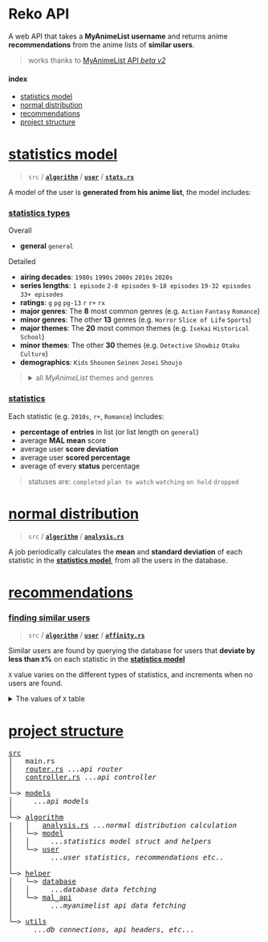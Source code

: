 # Reko API
A web API that takes a **MyAnimeList username** and returns anime **recommendations** from the anime lists of **similar users**.

> works thanks to [MyAnimeList API *beta v2*](https://myanimelist.net/apiconfig/references/api/v2)

#### index
* [statistics model](#statistics-model)
* [normal distribution](#normal-distribution)
* [recommendations](#recommendations)
* [project structure](#project-structure)

# [statistics model](#statistics-model)
> `src` / [**`algorithm`**](src/algorithm) / [**`user`**](src/algorithm/user) / [**`stats.rs`**](src/algorithm/user/stats.rs)

A model of the user is **generated from his anime list**, the model includes:

### [statistics types](#statistics-types)

Overall
* **general** `general`

Detailed
* **airing decades**: `1980s` `1990s` `2000s` `2010s` `2020s`
* **series lengths**: `1 episode` `2-8 episodes` `9-18 episodes` `19-32 episodes` `33+ episodes`
* **ratings**: `g` `pg` `pg-13` `r` `r+` `rx`
* **major genres**: The **8** most common genres (e.g. `Action` `Fantasy` `Romance`)
* **minor genres**: The other **13** genres (e.g. `Horror` `Slice of Life` `Sports`)
* **major themes**: The **20** most common themes (e.g. `Isekai` `Historical` `School`)
* **minor themes**: The other **30** themes (e.g. `Detective` `Showbiz` `Otaku Culture`)
* **demographics**: `Kids` `Shounen` `Seinen` `Josei` `Shoujo`

<blockquote><details><summary>all <i>MyAnimeList</i> themes and genres</summary>

#### MAJOR Genres
[**`Action`**](https://myanimelist.net/anime/genre/1) [**`Adventure`**](https://myanimelist.net/anime/genre/2) [**`Comedy`**](https://myanimelist.net/anime/genre/4) [**`Drama`**](https://myanimelist.net/anime/genre/8) [**`Fantasy`**](https://myanimelist.net/anime/genre/10) [**`Romance`**](https://myanimelist.net/anime/genre/22) [**`Sci Fi`**](https://myanimelist.net/anime/genre/24) [**`Supernatural`**](https://myanimelist.net/anime/genre/37)

#### minor Genres
[**`Avant Garde`**](https://myanimelist.net/anime/genre/5) [**`Award Winning`**](https://myanimelist.net/anime/genre/46) [**`Boys Love`**](https://myanimelist.net/anime/genre/28) [**`Girls Love`**](https://myanimelist.net/anime/genre/26) [**`Gourmet`**](https://myanimelist.net/anime/genre/47) [**`Horror`**](https://myanimelist.net/anime/genre/14) [**`Mystery`**](https://myanimelist.net/anime/genre/7) [**`Slice of Life`**](https://myanimelist.net/anime/genre/36) [**`Sports`**](https://myanimelist.net/anime/genre/30) [**`Suspense`**](https://myanimelist.net/anime/genre/41) [**`Ecchi`**](https://myanimelist.net/anime/genre/9) [**`Erotica`**](https://myanimelist.net/anime/genre/49) [**`Hentai`**](https://myanimelist.net/anime/genre/12) 

#### MAJOR Themes
[**`Adult Cast`**](https://myanimelist.net/anime/genre/50) [**`Gag Humor`**](https://myanimelist.net/anime/genre/57) [**`Gore`**](https://myanimelist.net/anime/genre/58) [**`Harem`**](https://myanimelist.net/anime/genre/35) [**`Historical`**](https://myanimelist.net/anime/genre/13) [**`Isekai`**](https://myanimelist.net/anime/genre/62) [**`Iyashikei`**](https://myanimelist.net/anime/genre/63) [**`Love Polygon`**](https://myanimelist.net/anime/genre/64) [**`Martial Arts`**](https://myanimelist.net/anime/genre/17) [**`Mecha`**](https://myanimelist.net/anime/genre/18) [**`Military`**](https://myanimelist.net/anime/genre/38) [**`Music`**](https://myanimelist.net/anime/genre/19) [**`Mythology`**](https://myanimelist.net/anime/genre/6) [**`Parody`**](https://myanimelist.net/anime/genre/20) [**`Psychological`**](https://myanimelist.net/anime/genre/40) [**`School`**](https://myanimelist.net/anime/genre/23) [**`Super Power`**](https://myanimelist.net/anime/genre/31) [**`Survival`**](https://myanimelist.net/anime/genre/76) [**`Time Travel`**](https://myanimelist.net/anime/genre/78) [**`Vampire`**](https://myanimelist.net/anime/genre/32)   

#### minor Themes
[**`Anthropomorphic`**](https://myanimelist.net/anime/genre/51) [**`CGDCT`**](https://myanimelist.net/anime/genre/52) [**`Childcare`**](https://myanimelist.net/anime/genre/53) [**`Combat Sports`**](https://myanimelist.net/anime/genre/54) [**`Crossdressing`**](https://myanimelist.net/anime/genre/81) [**`Delinquents`**](https://myanimelist.net/anime/genre/55) [**`Detective`**](https://myanimelist.net/anime/genre/39) [**`Educational`**](https://myanimelist.net/anime/genre/56) [**`High Stakes Game`**](https://myanimelist.net/anime/genre/59) [**`Idols Female`**](https://myanimelist.net/anime/genre/60) [**`Idols Male`**](https://myanimelist.net/anime/genre/61) [**`Magical Sex Shift`**](https://myanimelist.net/anime/genre/65) [**`Mahou Shoujo`**](https://myanimelist.net/anime/genre/66) [**`Medical`**](https://myanimelist.net/anime/genre/67) [**`Organized Crime`**](https://myanimelist.net/anime/genre/68) [**`Otaku Culture`**](https://myanimelist.net/anime/genre/69) [**`Performing Arts`**](https://myanimelist.net/anime/genre/70) [**`Pets`**](https://myanimelist.net/anime/genre/71) [**`Racing`**](https://myanimelist.net/anime/genre/3) [**`Reincarnation`**](https://myanimelist.net/anime/genre/72) [**`Reverse Harem`**](https://myanimelist.net/anime/genre/73) [**`Romantic Subtext`**](https://myanimelist.net/anime/genre/74) [**`Samurai`**](https://myanimelist.net/anime/genre/21) [**`Showbiz`**](https://myanimelist.net/anime/genre/75) [**`Space`**](https://myanimelist.net/anime/genre/29) [**`Strategy Game`**](https://myanimelist.net/anime/genre/11) [**`Team Sports`**](https://myanimelist.net/anime/genre/77) [**`Video Game`**](https://myanimelist.net/anime/genre/79) [**`Visual Arts`**](https://myanimelist.net/anime/genre/80) [**`Workplace`**](https://myanimelist.net/anime/genre/48) 

<br>

*buttons link to respective MyAnimeList genre/theme page*
</details></blockquote>

### [statistics](#statistics)

Each statistic (e.g. `2010s`, `r+`, `Romance`) includes:
* **percentage of entries** in list (or list length on `general`)
* average **MAL mean** score
* average user **score deviation**
* average user **scored percentage**
* average of every **status** percentage

> statuses are: `completed` `plan to watch` `watching` `on hold` `dropped`

# [normal distribution](#normal-distribution)
> `src` / [**`algorithm`**](src/algorithm) / [**`analysis.rs`**](src/algorithm/analysis.rs)

A job periodically calculates the **mean** and **standard deviation** of each statistic in the **[statistics model](#statistics-model)**, from all the users in the database.

# [recommendations](#recommendations)

### [finding similar users](#finding-similar-users)
> `src` / [**`algorithm`**](src/algorithm) / [**`user`**](src/algorithm/user) / [**`affinity.rs`**](src/algorithm/user/affinity.rs)

Similar users are found by querying the database for users that **deviate by less than `X`%** on each statistic in the **[statistics model](#statistics-model)** 

`X` value varies on the different types of statistics, and increments when no users are found.
<details><summary>The values of <code>X</code> table</summary>

| value of `X`   | perc | mean score | score dev | scored perc | completed | plan to watch | watching | on hold | dropped |
|----------------|------|------------|-----------|-------------|-----------|---------------|----------|---------|---------|
| general        |      | 1c         | 2c        | 2c          | 2c        | 3c            | 3c       | 3c      | 3c      |
| airing decades | 2c   | 2c         | 4c        | 4c          | 6c        | 8c            | 8c       | 8c      | 6c      |
| series length  | 2c   | 2c         | 4c        | 4c          | 6c        | 8c            | 8c       | 8c      | 6c      |
| ratings        | 2c   | 2c         | 4c        | 4c          | 6c        | 8c            | 8c       | 8c      | 6c      |
| major genres   | 2c   | 2c         | 4c        | 4c          | 6c        | 8c            | 8c       | 8c      | 6c      |
| minor genres   | 2c   | 2c         | 4c        | 4c          | 6c        | 8c            | 8c       | 8c      | 6c      |
| major themes   | 2c   | 2c         | 4c        | 4c          | 6c        | 8c            | 8c       | 8c      | 6c      |
| minor themes   | 2c   | 2c         | 4c        | 4c          | 6c        | 8c            | 8c       | 8c      | 6c      |
| demographics   | 2c   | 2c         | 4c        | 4c          | 6c        | 8c            | 8c       | 8c      | 6c      |

with **`c`** = **250,000** / **number of users** in the database
</details>

# [project structure](#project-structure)

<pre>
<a href="src/">src</a>
│   main.rs
│   <a href="src/router.rs">router.rs</a> <i>...api router</i>
│   <a href="src/controller.rs">controller.rs</a> <i>...api controller</i>
│
└─> <a href="src/models">models</a>
│     <i>...api models</i>
│
└─> <a href="src/algorithm">algorithm</a>
|   │   <a href="src/algorithm/analysis.rs">analysis.rs</a> <i>...normal distribution calculation</i>
│   └─> <a href="src/algorithm/model">model</a>
│   │     <i>...statistics model struct and helpers</i>
│   └─> <a href="src/algorithm/user">user</a>
│         <i>...user statistics, recommendations etc..</i>
│
└─> <a href="src/helper">helper</a>
│   └─> <a href="src/helper/database">database</a>
│   │     <i>...database data fetching</i>
│   └─> <a href="src/helper/mal_api">mal_api</a>
│         <i>...myanimelist api data fetching</i>
│
└─> <a href="src/utils">utils</a>
      <i>...db connections, api headers, etc...</i>
</pre>
